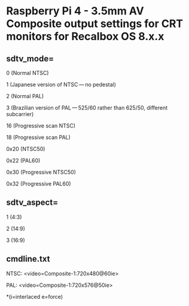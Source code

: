 Raspberry Pi 4 - 3.5mm AV Composite output settings for CRT monitors for Recalbox OS 8.x.x
====================================================================================

sdtv_mode=
---------------

0 (Normal NTSC)

1 (Japanese version of NTSC — no pedestal)

2 (Normal PAL)

3 (Brazilian version of PAL — 525/60 rather than 625/50, different subcarrier)

16 (Progressive scan NTSC)

18 (Progressive scan PAL)


0x20 (NTSC50)

0x22 (PAL60)

0x30 (Progressive NTSC50)

0x32 (Progressive PAL60)


sdtv_aspect=
---------------

1 (4:3)

2 (14:9)

3 (16:9)


cmdline.txt
------------
NTSC: <video=Composite-1:720x480@60ie>

PAL: <video=Composite-1:720x576@50ie>

*(i=interlaced e=force)
